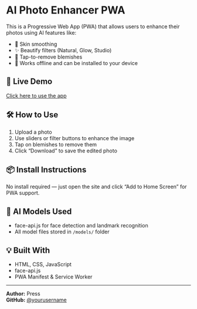 
# AI Photo Enhancer PWA

This is a Progressive Web App (PWA) that allows users to enhance their photos using AI features like:

- 💆 Skin smoothing
- ✨ Beautify filters (Natural, Glow, Studio)
- 🎯 Tap-to-remove blemishes
- 📲 Works offline and can be installed to your device

## 🚀 Live Demo
[Click here to use the app](https://yourusername.github.io/photo-enhancer-pwa/)

## 🛠 How to Use
1. Upload a photo
2. Use sliders or filter buttons to enhance the image
3. Tap on blemishes to remove them
4. Click “Download” to save the edited photo

## 📦 Install Instructions
No install required — just open the site and click “Add to Home Screen” for PWA support.

## 🤖 AI Models Used
- face-api.js for face detection and landmark recognition
- All model files stored in `/models/` folder

## 💡 Built With
- HTML, CSS, JavaScript
- face-api.js
- PWA Manifest & Service Worker

---

**Author:** Press  
**GitHub:** [@yourusername](https://github.com/yourusername)

